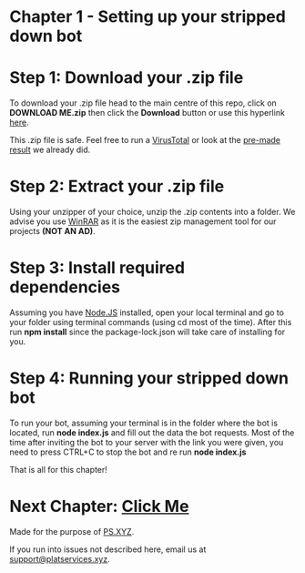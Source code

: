 # Chapter 1 - Setting up your stripped down bot

# Step 1: Download your .zip file

To download your .zip file head to the main centre of this repo, click on **DOWNLOAD ME.zip** then click the **Download** button or use this hyperlink [here](https://github.com/TheCrazyCatKidz/Welcome-Bot/raw/main/DOWNLOAD%20ME.zip).

This .zip file is safe. Feel free to run a [VirusTotal](https://www.virustotal.com/gui/home/upload) or look at the [pre-made result](https://www.virustotal.com/gui/url/6806d6a8c7a7de0612286e640e1cf78bebbbc8a3f3ecba217aff7019db9e125a/detection) we already did.

# Step 2: Extract your .zip file

Using your unzipper of your choice, unzip the .zip contents into a folder. We advise you use [WinRAR](https://www.win-rar.com/start.html?&L=0) as it is the easiest zip management tool for our projects **(NOT AN AD)**.

# Step 3: Install required dependencies

Assuming you have [Node.JS](https://nodejs.org/en/) installed, open your local terminal and go to your folder using terminal commands (using cd most of the time).
After this run **npm install** since the package-lock.json will take care of installing for you.

# Step 4: Running your stripped down bot

To run your bot, assuming your terminal is in the folder where the bot is located, run **node index.js** and fill out the data the bot requests. Most of the time after inviting the bot to your server with the link you were given, you need to press CTRL+C to stop the bot and re run **node index.js**

That is all for this chapter!

# Next Chapter: [Click Me](https://github.com/TheCrazyCatKidz/Welcome-Bot/blob/main/Chapters/Chapter2.md)

Made for the purpose of [PS.XYZ](https://platservices.xyz).

If you run into issues not described here, email us at support@platservices.xyz.
